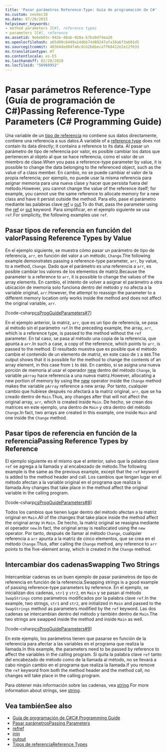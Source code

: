```yaml
---
title: 'Pasar parámetros Reference-Type: Guía de programación de C#'
ms.custom: seodec18
ms.date: 07/20/2015
helpviewer_keywords:
- method parameters [C#], reference types
- parameters [C#], reference
ms.assetid: 9e6eb65c-942e-48ab-920a-b7ba9df4ea20
ms.openlocfilehash: a65d09c6449a14dbb74d80247afa18a6f3a601d5
ms.sourcegitcommit: 40364ded04fa6cdcb2b6beca7f68412e2e12f633
ms.translationtype: HT
ms.contentlocale: es-ES
ms.lasthandoff: 02/28/2019
ms.locfileid: "56969952"
---
```

# <a name="passing-reference-type-parameters-c-programming-guide"></a><span data-ttu-id="be42b-102">Pasar parámetros Reference-Type (Guía de programación de C#)</span><span class="sxs-lookup"><span data-stu-id="be42b-102">Passing Reference-Type Parameters (C# Programming Guide)</span></span>
<span data-ttu-id="be42b-103">Una variable de un [tipo de referencia](../../../csharp/language-reference/keywords/reference-types.md) no contiene sus datos directamente, contiene una referencia a sus datos.</span><span class="sxs-lookup"><span data-stu-id="be42b-103">A variable of a [reference type](../../../csharp/language-reference/keywords/reference-types.md) does not contain its data directly; it contains a reference to its data.</span></span> <span data-ttu-id="be42b-104">Al pasar un parámetro de tipo de referencia por valor, es posible cambiar los datos que pertenecen al objeto al que se hace referencia, como el valor de un miembro de clase.</span><span class="sxs-lookup"><span data-stu-id="be42b-104">When you pass a reference-type parameter by value, it is possible to change the data belonging to the referenced object, such as the value of a class member.</span></span> <span data-ttu-id="be42b-105">En cambio, no se puede cambiar el valor de la propia referencia; por ejemplo, no puede usar la misma referencia para asignar memoria para una nueva clase y hacer que persista fuera del método.</span><span class="sxs-lookup"><span data-stu-id="be42b-105">However, you cannot change the value of the reference itself; for example, you cannot use the same reference to allocate memory for a new class and have it persist outside the method.</span></span> <span data-ttu-id="be42b-106">Para ello, pase el parámetro mediante las palabras clave [ref](../../../csharp/language-reference/keywords/ref.md) u [out](../../../csharp/language-reference/keywords/out-parameter-modifier.md).</span><span class="sxs-lookup"><span data-stu-id="be42b-106">To do that, pass the parameter using the [ref](../../../csharp/language-reference/keywords/ref.md) or [out](../../../csharp/language-reference/keywords/out-parameter-modifier.md) keyword.</span></span> <span data-ttu-id="be42b-107">Para simplificar, en el ejemplo siguiente se usa `ref`.</span><span class="sxs-lookup"><span data-stu-id="be42b-107">For simplicity, the following examples use `ref`.</span></span>  
  
## <a name="passing-reference-types-by-value"></a><span data-ttu-id="be42b-108">Pasar tipos de referencia en función del valor</span><span class="sxs-lookup"><span data-stu-id="be42b-108">Passing Reference Types by Value</span></span>  
 <span data-ttu-id="be42b-109">En el ejemplo siguiente, se muestra cómo pasar un parámetro de tipo de referencia, `arr`, en función del valor a un método, `Change`.</span><span class="sxs-lookup"><span data-stu-id="be42b-109">The following example demonstrates passing a reference-type parameter, `arr`, by value, to a method, `Change`.</span></span> <span data-ttu-id="be42b-110">Dado que el parámetro es una referencia a `arr`, es posible cambiar los valores de los elementos de matriz.</span><span class="sxs-lookup"><span data-stu-id="be42b-110">Because the parameter is a reference to `arr`, it is possible to change the values of the array elements.</span></span> <span data-ttu-id="be42b-111">En cambio, el intento de volver a asignar el parámetro a otra ubicación de memoria solo funciona dentro del método y no afecta a la variable original, `arr`.</span><span class="sxs-lookup"><span data-stu-id="be42b-111">However, the attempt to reassign the parameter to a different memory location only works inside the method and does not affect the original variable, `arr`.</span></span>  
  
 [!code-csharp[csProgGuideParameters#7](~/samples/snippets/csharp/VS_Snippets_VBCSharp/csProgGuideParameters/CS/Parameters.cs#7)]  
  
 <span data-ttu-id="be42b-112">En el ejemplo anterior, la matriz, `arr`, que es un tipo de referencia, se pasa al método sin el parámetro `ref`.</span><span class="sxs-lookup"><span data-stu-id="be42b-112">In the preceding example, the array, `arr`, which is a reference type, is passed to the method without the `ref` parameter.</span></span> <span data-ttu-id="be42b-113">En tal caso, se pasa al método una copia de la referencia, que apunta a `arr`.</span><span class="sxs-lookup"><span data-stu-id="be42b-113">In such a case, a copy of the reference, which points to `arr`, is passed to the method.</span></span> <span data-ttu-id="be42b-114">El resultado muestra que es posible que el método cambie el contenido de un elemento de matriz, en este caso de `1` a `888`.</span><span class="sxs-lookup"><span data-stu-id="be42b-114">The output shows that it is possible for the method to change the contents of an array element, in this case from `1` to `888`.</span></span> <span data-ttu-id="be42b-115">En cambio, si se asigna una nueva porción de memoria al usar el operador [new](../../../csharp/language-reference/keywords/new.md) dentro del método `Change`, la variable `pArray` hace referencia a una nueva matriz.</span><span class="sxs-lookup"><span data-stu-id="be42b-115">However, allocating a new portion of memory by using the [new](../../../csharp/language-reference/keywords/new.md) operator inside the `Change` method makes the variable `pArray` reference a new array.</span></span> <span data-ttu-id="be42b-116">Por tanto, cualquier cambio que hubiese después no afectará a la matriz original, `arr`, que se ha creado dentro de `Main`.</span><span class="sxs-lookup"><span data-stu-id="be42b-116">Thus, any changes after that will not affect the original array, `arr`, which is created inside `Main`.</span></span> <span data-ttu-id="be42b-117">De hecho, se crean dos matrices en este ejemplo, una dentro de `Main` y otra dentro del método `Change`.</span><span class="sxs-lookup"><span data-stu-id="be42b-117">In fact, two arrays are created in this example, one inside `Main` and one inside the `Change` method.</span></span>  
  
## <a name="passing-reference-types-by-reference"></a><span data-ttu-id="be42b-118">Pasar tipos de referencia en función de la referencia</span><span class="sxs-lookup"><span data-stu-id="be42b-118">Passing Reference Types by Reference</span></span>  
 <span data-ttu-id="be42b-119">El ejemplo siguiente es el mismo que el anterior, salvo que la palabra clave `ref` se agrega a la llamada y al encabezado de método.</span><span class="sxs-lookup"><span data-stu-id="be42b-119">The following example is the same as the previous example, except that the `ref` keyword is added to the method header and call.</span></span> <span data-ttu-id="be42b-120">Los cambios que tengan lugar en el método afectan a la variable original en el programa que realiza la llamada.</span><span class="sxs-lookup"><span data-stu-id="be42b-120">Any changes that take place in the method affect the original variable in the calling program.</span></span>  
  
 [!code-csharp[csProgGuideParameters#8](~/samples/snippets/csharp/VS_Snippets_VBCSharp/csProgGuideParameters/CS/Parameters.cs#8)]  
  
 <span data-ttu-id="be42b-121">Todos los cambios que tienen lugar dentro del método afectan a la matriz original en `Main`.</span><span class="sxs-lookup"><span data-stu-id="be42b-121">All of the changes that take place inside the method affect the original array in `Main`.</span></span> <span data-ttu-id="be42b-122">De hecho, la matriz original se reasigna mediante el operador `new`.</span><span class="sxs-lookup"><span data-stu-id="be42b-122">In fact, the original array is reallocated using the `new` operator.</span></span> <span data-ttu-id="be42b-123">Por tanto, después de llamar al método `Change`, cualquier referencia a `arr` apunta a la matriz de cinco elementos, que se crea en el método `Change`.</span><span class="sxs-lookup"><span data-stu-id="be42b-123">Thus, after calling the `Change` method, any reference to `arr` points to the five-element array, which is created in the `Change` method.</span></span>  
  
## <a name="swapping-two-strings"></a><span data-ttu-id="be42b-124">Intercambiar dos cadenas</span><span class="sxs-lookup"><span data-stu-id="be42b-124">Swapping Two Strings</span></span>  
 <span data-ttu-id="be42b-125">Intercambiar cadenas es un buen ejemplo de pasar parámetros de tipo de referencia en función de la referencia.</span><span class="sxs-lookup"><span data-stu-id="be42b-125">Swapping strings is a good example of passing reference-type parameters by reference.</span></span> <span data-ttu-id="be42b-126">En el ejemplo, se inicializan dos cadenas, `str1` y `str2`, en `Main` y se pasan al método `SwapStrings` como parámetros modificados por la palabra clave `ref`.</span><span class="sxs-lookup"><span data-stu-id="be42b-126">In the example, two strings, `str1` and `str2`, are initialized in `Main` and passed to the `SwapStrings` method as parameters modified by the `ref` keyword.</span></span> <span data-ttu-id="be42b-127">Las dos cadenas se intercambian dentro del método y también dentro de `Main`.</span><span class="sxs-lookup"><span data-stu-id="be42b-127">The two strings are swapped inside the method and inside `Main` as well.</span></span>  
  
 [!code-csharp[csProgGuideParameters#9](~/samples/snippets/csharp/VS_Snippets_VBCSharp/csProgGuideParameters/CS/Parameters.cs#9)]  
  
 <span data-ttu-id="be42b-128">En este ejemplo, los parámetros tienen que pasarse en función de la referencia para afectar a las variables en el programa que realiza la llamada.</span><span class="sxs-lookup"><span data-stu-id="be42b-128">In this example, the parameters need to be passed by reference to affect the variables in the calling program.</span></span> <span data-ttu-id="be42b-129">Si quita la palabra clave `ref` tanto del encabezado de método como de la llamada al método, no se llevará a cabo ningún cambio en el programa que realiza la llamada.</span><span class="sxs-lookup"><span data-stu-id="be42b-129">If you remove the `ref` keyword from both the method header and the method call, no changes will take place in the calling program.</span></span>  
  
 <span data-ttu-id="be42b-130">Para obtener más información sobre las cadenas, vea [string](../../../csharp/language-reference/keywords/string.md).</span><span class="sxs-lookup"><span data-stu-id="be42b-130">For more information about strings, see [string](../../../csharp/language-reference/keywords/string.md).</span></span>  
  
## <a name="see-also"></a><span data-ttu-id="be42b-131">Vea también</span><span class="sxs-lookup"><span data-stu-id="be42b-131">See also</span></span>

- [<span data-ttu-id="be42b-132">Guía de programación de C#</span><span class="sxs-lookup"><span data-stu-id="be42b-132">C# Programming Guide</span></span>](../../../csharp/programming-guide/index.md)
- [<span data-ttu-id="be42b-133">Pasar parámetros</span><span class="sxs-lookup"><span data-stu-id="be42b-133">Passing Parameters</span></span>](../../../csharp/programming-guide/classes-and-structs/passing-parameters.md)
- [<span data-ttu-id="be42b-134">ref</span><span class="sxs-lookup"><span data-stu-id="be42b-134">ref</span></span>](../../../csharp/language-reference/keywords/ref.md)
- [<span data-ttu-id="be42b-135">in</span><span class="sxs-lookup"><span data-stu-id="be42b-135">in</span></span>](../../../csharp/language-reference/keywords/in-parameter-modifier.md)
- [<span data-ttu-id="be42b-136">out</span><span class="sxs-lookup"><span data-stu-id="be42b-136">out</span></span>](../../../csharp/language-reference/keywords/out.md)
- [<span data-ttu-id="be42b-137">Tipos de referencia</span><span class="sxs-lookup"><span data-stu-id="be42b-137">Reference Types</span></span>](../../../csharp/language-reference/keywords/reference-types.md)
